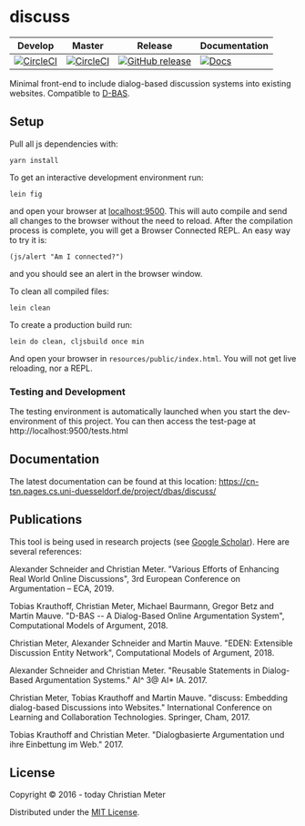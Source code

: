 # discuss

| Develop | Master | Release | Documentation |
|---------|--------|---------|---------------|
|[![CircleCI](https://img.shields.io/circleci/project/hhucn/discuss/develop.svg?maxAge=60)](https://circleci.com/gh/hhucn/discuss/tree/develop) | [![CircleCI](https://img.shields.io/circleci/project/hhucn/discuss/master.svg?maxAge=60)](https://circleci.com/gh/hhucn/discuss/tree/master) | [![GitHub release](https://img.shields.io/github/release/hhucn/discuss.svg?maxAge=60)](https://github.com/hhucn/discuss/releases) | [![Docs](https://img.shields.io/badge/docs-develop-blue)](https://cn-tsn.pages.cs.uni-duesseldorf.de/project/dbas/discuss/)

Minimal front-end to include dialog-based discussion systems into existing
websites. Compatible to [D-BAS](https://github.com/hhucn/dbas).


## Setup

Pull all js dependencies with:

    yarn install

To get an interactive development environment run:

    lein fig

and open your browser at [localhost:9500](http://localhost:9500). This will auto
compile and send all changes to the browser without the need to reload. After
the compilation process is complete, you will get a Browser Connected REPL. An
easy way to try it is:

    (js/alert "Am I connected?")

and you should see an alert in the browser window.

To clean all compiled files:

    lein clean

To create a production build run:

    lein do clean, cljsbuild once min

And open your browser in `resources/public/index.html`. You will not get live
reloading, nor a REPL.

### Testing and Development

The testing environment is automatically launched when you start the
dev-environment of this project. You can then access the test-page at
http://localhost:9500/tests.html


## Documentation

The latest documentation can be found at this location:
https://cn-tsn.pages.cs.uni-duesseldorf.de/project/dbas/discuss/


## Publications

This tool is being used in research projects (see [Google
Scholar](https://scholar.google.de/scholar?cites=16210704751689306722&as_sdt=2005&sciodt=0,5&hl=de)).
Here are several references:

Alexander Schneider and Christian Meter. "Various Efforts of Enhancing Real
World Online Discussions", 3rd European Conference on Argumentation – ECA, 2019.

Tobias Krauthoff, Christian Meter, Michael Baurmann, Gregor Betz and Martin
Mauve. "D-BAS -- A Dialog-Based Online Argumentation System", Computational
Models of Argument, 2018.

Christian Meter, Alexander Schneider and Martin Mauve. "EDEN: Extensible
Discussion Entity Network", Computational Models of Argument, 2018.

Alexander Schneider and Christian Meter. "Reusable Statements in Dialog-Based
Argumentation Systems." AI^ 3@ AI* IA. 2017.

Christian Meter, Tobias Krauthoff and Martin Mauve. "discuss: Embedding
dialog-based Discussions into Websites." International Conference on Learning
and Collaboration Technologies. Springer, Cham, 2017.

Tobias Krauthoff and Christian Meter. "Dialogbasierte Argumentation und ihre
Einbettung im Web." 2017.

## License

Copyright © 2016 - today Christian Meter

Distributed under the [MIT License](LICENSE).
